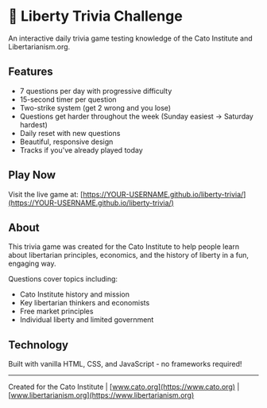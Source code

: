 # 🗽 Liberty Trivia Challenge

An interactive daily trivia game testing knowledge of the Cato Institute and Libertarianism.org.

## Features

- 7 questions per day with progressive difficulty
- 15-second timer per question
- Two-strike system (get 2 wrong and you lose)
- Questions get harder throughout the week (Sunday easiest → Saturday hardest)
- Daily reset with new questions
- Beautiful, responsive design
- Tracks if you've already played today

## Play Now

Visit the live game at: [https://YOUR-USERNAME.github.io/liberty-trivia/](https://YOUR-USERNAME.github.io/liberty-trivia/)

## About

This trivia game was created for the Cato Institute to help people learn about libertarian principles, economics, and the history of liberty in a fun, engaging way.

Questions cover topics including:
- Cato Institute history and mission
- Key libertarian thinkers and economists
- Free market principles
- Individual liberty and limited government

## Technology

Built with vanilla HTML, CSS, and JavaScript - no frameworks required!

---

Created for the Cato Institute | [www.cato.org](https://www.cato.org) | [www.libertarianism.org](https://www.libertarianism.org)
